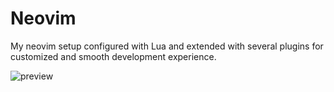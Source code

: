 # Neovim

My neovim setup configured with Lua and extended with several plugins for customized and smooth development experience.

![preview](./img/nvim-ss.png)

